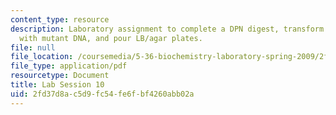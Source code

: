 ```yaml
---
content_type: resource
description: Laboratory assignment to complete a DPN digest, transform storage cells
  with mutant DNA, and pour LB/agar plates.
file: null
file_location: /coursemedia/5-36-biochemistry-laboratory-spring-2009/2fd37d8ac5d9fc54fe6fbf4260abb02a_ses10.pdf
file_type: application/pdf
resourcetype: Document
title: Lab Session 10
uid: 2fd37d8a-c5d9-fc54-fe6f-bf4260abb02a
---
```

